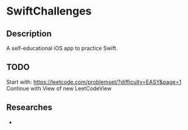 # SwiftChallenges

## Description
A self-educational iOS app to practice Swift.

## TODO
Start with: https://leetcode.com/problemset/?difficulty=EASY&page=1
Continue with View of new LeetCodeView

## Researches
- 



